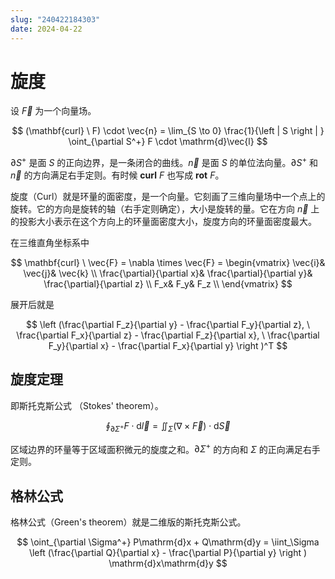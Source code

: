 ```yaml
---
slug: "240422184303"
date: 2024-04-22
---
```


# 旋度

设 $\vec{F}$ 为一个向量场。

$$
(\mathbf{curl} \ F) \cdot \vec{n} = \lim_{S \to 0} \frac{1}{\left | S \right | } \oint_{\partial S^+} F \cdot \mathrm{d}\vec{l}
$$

$\partial S^+$ 是面 $S$ 的正向边界，是一条闭合的曲线。$\vec{n}$ 是面 $S$ 的单位法向量。$\partial S^+$ 和 $\vec{n}$ 的方向满足右手定则。有时候 $\mathbf{curl} \ F$ 也写成 $\mathbf{rot} \ F$。

旋度（Curl）就是环量的面密度，是一个向量。它刻画了三维向量场中一个点上的旋转。它的方向是旋转的轴（右手定则确定），大小是旋转的量。它在方向 $\vec{n}$ 上的投影大小表示在这个方向上的环量面密度大小，旋度方向的环量面密度最大。

在三维直角坐标系中

$$
\mathbf{curl} \ \vec{F} = \nabla \times \vec{F} =
\begin{vmatrix}
  \vec{i}& \vec{j}& \vec{k} \\
  \frac{\partial}{\partial x}& \frac{\partial}{\partial y}& \frac{\partial}{\partial z} \\
  F_x& F_y& F_z \\
\end{vmatrix}
$$

展开后就是

$$
\left (\frac{\partial F_z}{\partial y} - \frac{\partial F_y}{\partial z}, \  \frac{\partial F_x}{\partial z} - \frac{\partial F_z}{\partial x}, \  \frac{\partial F_y}{\partial x} - \frac{\partial F_x}{\partial y} \right )^T
$$

## 旋度定理

即斯托克斯公式 （Stokes' theorem）。

$$
\oint_{\partial \Sigma^+} F \cdot \mathrm{d}\vec{l} = \iint_\Sigma ( \nabla \times \vec{F} ) \cdot \mathrm{d}\vec{S}
$$

区域边界的环量等于区域面积微元的旋度之和。$\partial \Sigma^+$ 的方向和 $\Sigma$ 的正向满足右手定则。

## 格林公式

格林公式（Green's theorem）就是二维版的斯托克斯公式。

$$
\oint_{\partial \Sigma^+} P\mathrm{d}x + Q\mathrm{d}y = \iint_\Sigma \left (\frac{\partial Q}{\partial x} - \frac{\partial P}{\partial y} \right ) \mathrm{d}x\mathrm{d}y
$$

